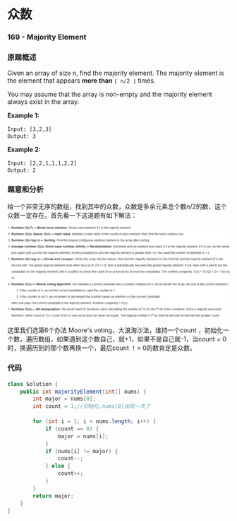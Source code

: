 # 众数

### 169 -  Majority Element

### 原题概述

Given an array of size n, find the majority element. The majority element is the element that appears **more than** `⌊ n/2 ⌋` times.

You may assume that the array is non-empty and the majority element always exist in the array.

**Example 1:**

```text
Input: [3,2,3]
Output: 3
```

**Example 2:**

```text
Input: [2,2,1,1,1,2,2]
Output: 2
```

### 题意和分析

给一个非空无序的数组，找到其中的众数，众数是多余元素总个数n/2的数，这个众数一定存在。首先看一下这道题有如下解法：

![](../../../.gitbook/assets/image%20%2831%29.png)

这里我们选第6个办法 Moore's voting，大浪淘沙法，维持一个count ，初始化一个数，遍历数组，如果遇到这个数自己，就+1，如果不是自己就-1，当count = 0时，换遍历到的那个数再换一个，最后count ！= 0的数肯定是众数。

### 代码

```java
class Solution {
    public int majorityElement(int[] nums) {
        int major = nums[0];
        int count = 1;//初始化,nums[0]出现一次了

        for (int i = 1; i < nums.length; i++) {
            if (count == 0) {
                major = nums[i];
            }
            if (nums[i] != major) {
                count--;
            } else {
                count++;
            }
        }
        return major;
    }
}
```

